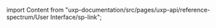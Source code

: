 
import Content from "uxp-documentation/src/pages/uxp-api/reference-spectrum/User Interface/sp-link";

<Content query="product=xd"/>
